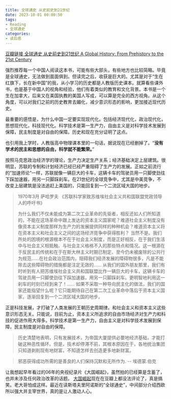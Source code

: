 ```yaml
---
title: 全球通史 从史前史到21世纪
date: 2023-10-01 00:00:50
tags:
- Reading
- 全球通史
categories:
- 读后感
---
```


[豆瓣链接 全球通史 从史前史到21世纪 A Global History: From Prehistory to the 21st Century](https://book.douban.com/subject/10583099/)

强烈推荐每一个中国人阅读这本书，可能有些大部头，有些地方也比较简略。毕竟是全球通史，无法做到面面俱到。但读完之后，收获是巨大的。尤其是对于“生在红旗下，长在新中国”的我，从小学习的历史都是人教版历史课本。就算看些课外书，也是基于中国人的视角和经验，他们有着类似的教育和文化背景。本书是一个生在加拿大，后来又在美国执教的美国人写成，可以算是完全的西方视角。从这个角度，可以对我们之前的历史教育去媚化，减少意识形态的影响，更加接近现代历史。

最重要的感悟是，为什么中国一定要实现现代化。包括经济现代化，政治现代化，思想现代化，科技现代化。科学技术是第一生产力，自由主义是对科学技术发展到保障，民主制度是对自由的保障。历史和现在充分证明了这点。

也引用我上学时，人教版高中物理课本里的一句话，据说现在已经删掉了。“**没有学术的民主和思想的自由，科学就不能繁荣。**”

按照马克思政治经济学的理论，生产力决定生产关系；经济基础决定上层建筑。很明显，苏联的专制和计划经济已经已经严重阻碍了生产力的发展。正如之前流行的“加速师论”一样，苏联就像一辆巨大的卡车，这辆卡车的驾驶员用一只脚使劲往下踩加速器，用另一只脚踩刹车。在21世纪的全球竞争中，尤其是中美竞争，不改变上层建筑是没法追赶上美国的，只能回复到一个二流区域大国的地步。

>1970年3月 萨哈罗夫 《苏联科学家致苏维埃社会主义共和国联盟党政领导人的呼吁书》
>
>为什么我们不仅未能成为第二次工业革命的先驱者，相反还如人们所知道的，不能在这场革命中跟上发达的资本主义国家呢？难道社会主义制度没有像资本主义制度那样为生产力的发展提供同样的种种机会？难道资本主义将在资本主义和社会主义之间的这场经济竞争中获得胜利？
>当然不是。我们所处的困境的根源根本不在于社会主义制度，而是正好相反，在于我们生活中与社会主义相抵触、与社会主义格格不入的那些特点和情况。这一根源在于反民主的传统和在于在斯大林主义时期已制定、至今仍未被废除的公共行为规范……在社会政治范围内，阻碍我们经济发展的障碍物很多，凡是不能除去这些障碍物的措施都是注定无效的……
>从我们的国外朋友那里，我们有时听到有人把苏维埃社会主义共和国联盟比作一辆巨大的卡车，这辆卡车的驾驶员用一只脚使劲往下踩加速器，用另一只脚踩刹车。更明智地利用这一刹车的时刻已经到来了！……
>如果不采取一种导向民主化的做法，我们的国家还能指望什么呢？它只能期待自己在第二次工业革命中落后于资本主义国家，逐渐回复到一个二流区域大国的地步。

正是科技发展，才打破了人类发展的王朝历史周期律。和社会主义和资本主义这些意识形态无关。只能说，目前为止，资本主义所追求的自由市场经济对生产力和科技的促进作用大得多。科学技术是第一生产力，自由主义是对科学技术发展到保障，民主制度是对自由的保障。

>历史清楚地表明，只有发展技术，为帝国大厦提供必要地经济基础，才能打破这种恶性循环。但是，技术却停滞不前，其根本原因在于，各地统治集团只知道剥削现有地财富，不知道怎样去创造更多地新财富。

> 邪恶获得成功所需的是善良的人们保持沉默和无所作为.
> -- 埃德蒙.伯克 

让我想起早年看过的06年的央视纪录片《大国崛起》，虽然拍的已经算是含蓄了，也并未涉及任何政治改革的话题。
[大国崛起](https://movie.douban.com/subject/1925032/)现在在豆瓣上都没法评论了，真是搞笑。老大哥怕成这样。最近在读斯塔夫里阿诺斯的“全球通史”，中间部分介绍西欧所以强大并主宰世界，真的是让人激动人心。